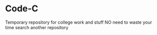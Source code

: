 # Code-C
Temporary repository for college work and stuff
NO need to waste your time search another repository
